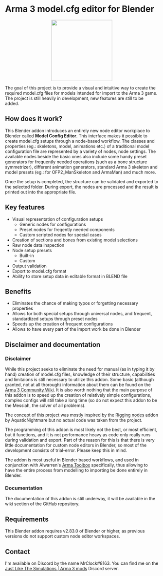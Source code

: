 # Arma 3 model.cfg editor for Blender

<p align="center">
    <img src="https://user-images.githubusercontent.com/48679831/174893537-f5ff49de-2058-43af-86f6-4a888ad16f82.png" width="200">
</p>

The goal of this project is to provide a visual and intuitive way to create the required model.cfg files for models intended for import to the Arma 3 game.
The project is still heavily in development, new features are still to be added.

## How does it work?

This Blender addon introduces an entirely new node editor workplace to Blender called **Model Config Editor**. This interface makes it possible to create model.cfg setups through a node-based workflow. The classes and properties (eg.: skeletons, model, animations etc.) of a traditional model configuration file are represented by a variety of nodes, node settings. The available nodes beside the basic ones also include some handy preset generators for frequently needed operations (such as a bone structure symmetrizer), different animation generators, standard Arma 3 skeleton and model presets (eg.: for OFP2_ManSkeleton and ArmaMan) and much more.

Once the setup is completed, the structure can be validated and exported to the selected folder. During export, the nodes are processed and the result is printed out into the appropriate file.

## Key features
- Visual representation of configuration setups
  - Generic nodes for configurations
  - Preset nodes for freqently needed components
  - Custom scripted nodes for special cases
- Creation of sections and bones from existing model selections
- Raw node data inspection
- Node setup presets
  - Built-in
  - Custom
- Output validation
- Export to model.cfg format
- Ability to store setup data in editable format in BLEND file

## Benefits
- Eliminates the chance of making typos or forgetting necessary properties
- Allows for both special setups through universal nodes, and frequent, standardized setups through preset nodes
- Speeds up the creation of frequent configurations
- Allows to have every part of the import work be done in Blender

## Disclaimer and documentation
### Disclaimer
While this project seeks to eliminate the need for manual (as in typing it by hand) creation of model.cfg files, knowledge of their structure, capabilities and limitaions is still necessary to utilize this addon. Some basic (although granted, not at all thorough) information about them can be found on the [Arma 3 Community Wiki](https://community.bistudio.com/wiki/Model_Config). It is also worth nothing that the main purpose of this addon is to speed up the creation of relatively simple configurations, complex configs will still take a long time (so do not expect this addon to be the Messiah, the solver of all problems).

The concept of this project was mostly inspired by the [Rigging nodes](https://gitlab.com/AquaticNightmare/rigging_nodes/-/releases) addon by AquaticNightmare but no actual code was taken from the project.

The programming of this addon is most likely not the best, or most efficient, but it functions, and it is not performance heavy as code only really runs during validation and export. Part of the reason for this is that there is very little documentation for custom node editors in Blender, so most of the development consists of trial-error. Please keep this in mind.

The addon is most useful in Blender based workflows, and used in conjunction with Alwarren's [Arma Toolbox](https://github.com/AlwarrenSidh/ArmAToolbox) specifically, thus allowing to have the entire process from modelling to importing be done entirely in Blender.

### Documentation
The documentation of this addon is still underway, it will be available in the wiki section of the GitHub repository.

## Requirements
This Blender addon requires v2.83.0 of Blender or higher, as previous versions do not support custom node editor workspaces.

## Contact
I'm available on Discord by the name MrClock#8163. You can find me on the [Just Like The Simulations | Arma 3 mods](https://discord.gg/KQSBDF3) Discord server.
